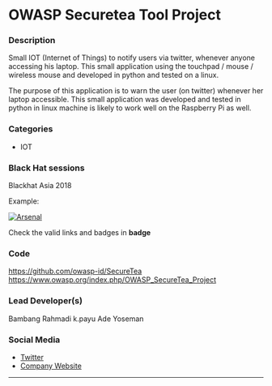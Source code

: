 

# OWASP Securetea Tool Project

### Description
Small IOT (Internet of Things) to notify users via twitter, whenever anyone accessing his laptop. This small application using the touchpad / mouse / wireless mouse and developed in python and tested on a linux.

The purpose of this application is to warn the user (on twitter) whenever her laptop accessible. This small application was developed and tested in python in linux machine is likely to work well on the Raspberry Pi as well.

### Categories
* IOT


### Black Hat sessions
Blackhat Asia 2018

Example:

[![Arsenal](https://www.toolswatch.org/badges/arsenal/2015.svg)](http://www.toolswatch.org/2018/01/black-hat-arsenal-asia-2018-great-lineup/)

Check the valid links and badges in **badge** 


### Code 
https://github.com/owasp-id/SecureTea
https://www.owasp.org/index.php/OWASP_SecureTea_Project

### Lead Developer(s)
 Bambang Rahmadi k.payu
 Ade Yoseman 

### Social Media 
* [Twitter](https://twitter.com/OwaspJakarta/)
* [Company Website](https://owasp.or.id/) 
----
